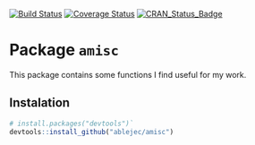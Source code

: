 [![Build Status](https://travis-ci.org/ablejec/amisc.svg?branch=master)](https://travis-ci.org/ablejec/amisc)
[![Coverage Status](https://img.shields.io/codecov/c/github/ablejec/amisc/master.svg)](https://codecov.io/github/ablejec/amisc?branch=master)
[![CRAN_Status_Badge](http://www.r-pkg.org/badges/version/amisc)](http://cran.r-project.org/package=amisc)

# Package `amisc`

This package contains some functions I find useful for my work.

## Instalation


```R
# install.packages("devtools")`
devtools::install_github("ablejec/amisc")
```
